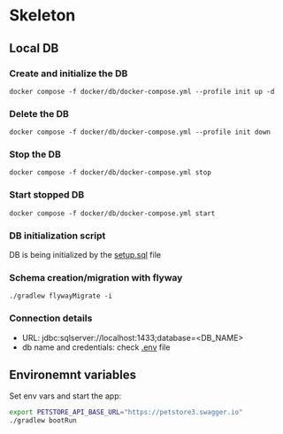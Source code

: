 # Skeleton

## Local DB
### Create and initialize the DB
```shell
docker compose -f docker/db/docker-compose.yml --profile init up -d
```
### Delete the DB
```shell
docker compose -f docker/db/docker-compose.yml --profile init down
```
### Stop the DB
```shell
docker compose -f docker/db/docker-compose.yml stop
```
### Start stopped DB
```shell
docker compose -f docker/db/docker-compose.yml start
```

### DB initialization script
DB is being initialized by the [setup.sql](./docker/db/sql/setup.sql) file

### Schema creation/migration with flyway
```shell
./gradlew flywayMigrate -i
```

### Connection details
- URL: jdbc:sqlserver://localhost:1433;database=<DB_NAME>
- db name and credentials: check [.env](./docker/db/.env) file

## Environemnt variables
Set env vars and start the app:
```sh
export PETSTORE_API_BASE_URL="https://petstore3.swagger.io"
./gradlew bootRun
```